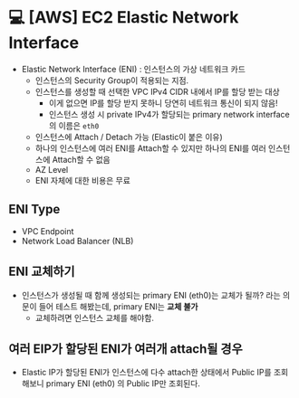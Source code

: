 💻 [AWS] EC2 Elastic Network Interface
======================================

* Elastic Network Interface (ENI) : 인스턴스의 가상 네트워크 카드
    * 인스턴스의 Security Group이 적용되는 지점.
    * 인스턴스를 생성할 때 선택한 VPC IPv4 CIDR 내에서 IP를 할당 받는 대상
        * 이게 없으면 IP를 할당 받지 못하니 당연히 네트워크 통신이 되지 않음!
        * 인스턴스 생성 시 private IPv4가 할당되는 primary network interface의 이름은 `eth0`
    * 인스턴스에 Attach / Detach 가능 (Elastic이 붙은 이유)
    * 하나의 인스턴스에 여러 ENI를 Attach할 수 있지만 하나의 ENI를 여러 인스턴스에 Attach할 수 없음
    * AZ Level
    * ENI 자체에 대한 비용은 무료    

## ENI Type
* VPC Endpoint
* Network Load Balancer (NLB)

## ENI 교체하기
* 인스턴스가 생성될 때 함께 생성되는 primary ENI (eth0)는 교체가 될까? 라는 의문이 들어 테스트 해봤는데, primary ENI는 **교체 불가**
    * 교체하려면 인스턴스 교체를 해야함.

## 여러 EIP가 할당된 ENI가 여러개 attach될 경우
* Elastic IP가 할당된 ENI가 인스턴스에 다수 attach한 상태에서 Public IP를 조회해보니 primary ENI (eth0) 의 Public IP만 조회된다.
